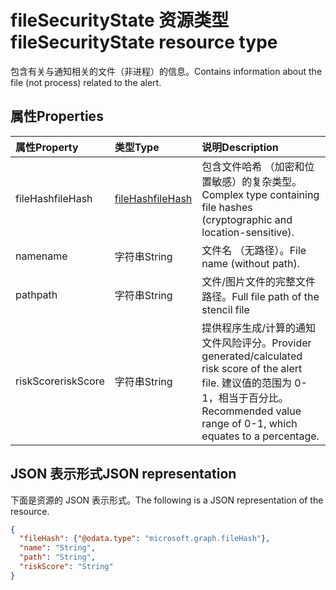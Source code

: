 # <a name="filesecuritystate-resource-type"></a><span data-ttu-id="c46c4-101">fileSecurityState 资源类型</span><span class="sxs-lookup"><span data-stu-id="c46c4-101">fileSecurityState resource type</span></span>

<span data-ttu-id="c46c4-102">包含有关与通知相关的文件（非进程）的信息。</span><span class="sxs-lookup"><span data-stu-id="c46c4-102">Contains information about the file (not process) related to the alert.</span></span>

## <a name="properties"></a><span data-ttu-id="c46c4-103">属性</span><span class="sxs-lookup"><span data-stu-id="c46c4-103">Properties</span></span>

| <span data-ttu-id="c46c4-104">属性</span><span class="sxs-lookup"><span data-stu-id="c46c4-104">Property</span></span>   | <span data-ttu-id="c46c4-105">类型</span><span class="sxs-lookup"><span data-stu-id="c46c4-105">Type</span></span>|<span data-ttu-id="c46c4-106">说明</span><span class="sxs-lookup"><span data-stu-id="c46c4-106">Description</span></span>|
|:---------------|:--------|:----------|
|<span data-ttu-id="c46c4-107">fileHash</span><span class="sxs-lookup"><span data-stu-id="c46c4-107">fileHash</span></span>|[<span data-ttu-id="c46c4-108">fileHash</span><span class="sxs-lookup"><span data-stu-id="c46c4-108">fileHash</span></span>](filehash.md)|<span data-ttu-id="c46c4-109">包含文件哈希 （加密和位置敏感）的复杂类型。</span><span class="sxs-lookup"><span data-stu-id="c46c4-109">Complex type containing file hashes (cryptographic and location-sensitive).</span></span>|
|<span data-ttu-id="c46c4-110">name</span><span class="sxs-lookup"><span data-stu-id="c46c4-110">name</span></span>|<span data-ttu-id="c46c4-111">字符串</span><span class="sxs-lookup"><span data-stu-id="c46c4-111">String</span></span>|<span data-ttu-id="c46c4-112">文件名 （无路径）。</span><span class="sxs-lookup"><span data-stu-id="c46c4-112">File name (without path).</span></span>|
|<span data-ttu-id="c46c4-113">path</span><span class="sxs-lookup"><span data-stu-id="c46c4-113">path</span></span>|<span data-ttu-id="c46c4-114">字符串</span><span class="sxs-lookup"><span data-stu-id="c46c4-114">String</span></span>|<span data-ttu-id="c46c4-115">文件/图片文件的完整文件路径。</span><span class="sxs-lookup"><span data-stu-id="c46c4-115">Full file path of the stencil file</span></span>|
|<span data-ttu-id="c46c4-116">riskScore</span><span class="sxs-lookup"><span data-stu-id="c46c4-116">riskScore</span></span>|<span data-ttu-id="c46c4-117">字符串</span><span class="sxs-lookup"><span data-stu-id="c46c4-117">String</span></span>|<span data-ttu-id="c46c4-118">提供程序生成/计算的通知文件风险评分。</span><span class="sxs-lookup"><span data-stu-id="c46c4-118">Provider generated/calculated risk score of the alert file.</span></span> <span data-ttu-id="c46c4-119">建议值的范围为 0-1，相当于百分比。</span><span class="sxs-lookup"><span data-stu-id="c46c4-119">Recommended value range of 0-1, which equates to a percentage.</span></span>|

## <a name="json-representation"></a><span data-ttu-id="c46c4-120">JSON 表示形式</span><span class="sxs-lookup"><span data-stu-id="c46c4-120">JSON representation</span></span>

<span data-ttu-id="c46c4-121">下面是资源的 JSON 表示形式。</span><span class="sxs-lookup"><span data-stu-id="c46c4-121">The following is a JSON representation of the resource.</span></span>

<!-- {
  "blockType": "resource",
  "optionalProperties": [

  ],
  "@odata.type": "microsoft.graph.fileSecurityState"
}-->

```json
{
  "fileHash": {"@odata.type": "microsoft.graph.fileHash"},
  "name": "String",
  "path": "String",
  "riskScore": "String"
}

```

<!-- uuid: 8fcb5dbc-d5aa-4681-8e31-b001d5168d79
2015-10-25 14:57:30 UTC -->
<!-- {
  "type": "#page.annotation",
  "description": "fileSecurityState resource",
  "keywords": "",
  "section": "documentation",
  "tocPath": ""
}-->